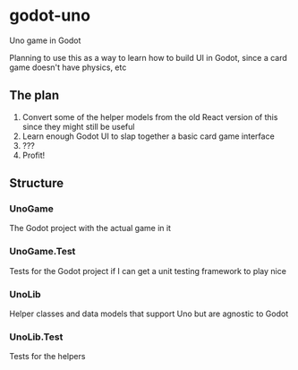 # godot-uno
Uno game in Godot

Planning to use this as a way to learn how to build UI in Godot, since a card game doesn't have physics, etc

## The plan

1. Convert some of the helper models from the old React version of this since they might still be useful
2. Learn enough Godot UI to slap together a basic card game interface
3. ???
4. Profit!

## Structure

### UnoGame

The Godot project with the actual game in it

### UnoGame.Test

Tests for the Godot project if I can get a unit testing framework to play nice

### UnoLib

Helper classes and data models that support Uno but are agnostic to Godot

### UnoLib.Test

Tests for the helpers
